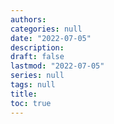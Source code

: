 ```yaml
---
authors: 
categories: null
date: "2022-07-05"
description: 
draft: false
lastmod: "2022-07-05"
series: null
tags: null
title: 
toc: true
---
```


<!--more-->

